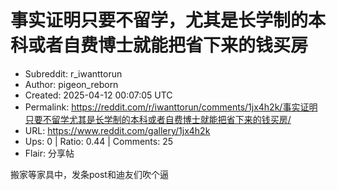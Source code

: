 # 事实证明只要不留学，尤其是长学制的本科或者自费博士就能把省下来的钱买房

- Subreddit: r_iwanttorun
- Author: pigeon_reborn
- Created: 2025-04-12 00:07:05 UTC
- Permalink: https://reddit.com/r/iwanttorun/comments/1jx4h2k/事实证明只要不留学尤其是长学制的本科或者自费博士就能把省下来的钱买房/
- URL: https://www.reddit.com/gallery/1jx4h2k
- Ups: 0 | Ratio: 0.44 | Comments: 25
- Flair: 分享帖


搬家等家具中，发条post和迪友们吹个逼

